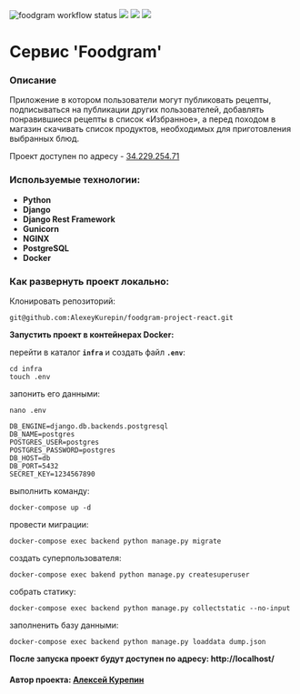 ![foodgram workflow status](https://github.com/AlexeyKurepin/foodgram-project-react/actions/workflows/main.yml/badge.svg)
![](https://camo.githubusercontent.com/05af48edd09a6c4eb649d00a8e38dbf22b6a8dc4b7125db48cd9e91b4c3ca1a6/68747470733a2f2f696d672e736869656c64732e696f2f62616467652f507974686f6e2d332e372e302d626c75653f7374796c653d666c6174266c6f676f3d707974686f6e266c6f676f436f6c6f723d7768697465)
![](https://camo.githubusercontent.com/1eda6ac88c4f1647ce3c949b141faf8bcf9b9fc68b065e69018b6e79490f15d3/68747470733a2f2f696d672e736869656c64732e696f2f62616467652f446a616e676f2d332e322e31352d6f72616e67653f7374796c653d666c6174266c6f676f3d646a616e676f266c6f676f436f6c6f723d7768697465)
![](https://camo.githubusercontent.com/bc3878ac2fdac5012a23088d36d31df52f74d2b14663b22cfdd2fa5745f9805c/68747470733a2f2f696d672e736869656c64732e696f2f62616467652f506f737467726553514c2d31332e302d626c75653f7374796c653d666c6174266c6f676f3d706f737467726573716c266c6f676f436f6c6f723d7768697465)

# Cервис 'Foodgram'

### Описание
Приложение в котором пользователи могут публиковать рецепты, подписываться на публикации других пользователей,
добавлять понравившиеся рецепты в список «Избранное», а перед походом в магазин скачивать список продуктов,
необходимых для приготовления выбранных блюд.

Проект доступен по адресу - <a href="http://34.229.254.71">34.229.254.71</a>

### Используемые технологии:

- __Python__
- __Django__
- __Django Rest Framework__
- __Gunicorn__
- __NGINX__
- __PostgreSQL__
- __Docker__

### Как развернуть проект локально:

Клонировать репозиторий:

```
git@github.com:AlexeyKurepin/foodgram-project-react.git
```
__Запустить проект в контейнерах Docker:__

перейти в каталог **`infra`** и создать файл **`.env`**:
```angular2html
cd infra
touch .env
```
запонить его данными:
```angular2html
nano .env
```
```
DB_ENGINE=django.db.backends.postgresql
DB_NAME=postgres
POSTGRES_USER=postgres
POSTGRES_PASSWORD=postgres
DB_HOST=db
DB_PORT=5432
SECRET_KEY=1234567890
```

выполнить команду:
```
docker-compose up -d
```
провести миграции:
```
docker-compose exec backend python manage.py migrate
```
создать суперпользователя:
```
docker-compose exec bakend python manage.py createsuperuser
```
собрать статику:
```
docker-compose exec backend python manage.py collectstatic --no-input
```
заполненить базу данными:
```angular2html
docker-compose exec backend python manage.py loaddata dump.json
```
__После запуска проект будут доступен по адресу: http://localhost/__

#### Автор проекта:  <a href= "https://github.com/AlexeyKurepin">__Алексей Курепин__<a/>
